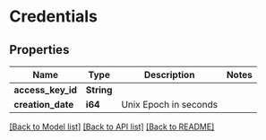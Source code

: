 # Credentials

## Properties

Name | Type | Description | Notes
------------ | ------------- | ------------- | -------------
**access_key_id** | **String** |  | 
**creation_date** | **i64** | Unix Epoch in seconds | 

[[Back to Model list]](../README.md#documentation-for-models) [[Back to API list]](../README.md#documentation-for-api-endpoints) [[Back to README]](../README.md)


